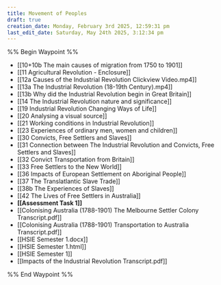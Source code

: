 ```yaml
---
title: Movement of Peoples
draft: true
creation_date: Monday, February 3rd 2025, 12:59:31 pm
last_edit_date: Saturday, May 24th 2025, 3:12:34 pm
---
```


%% Begin Waypoint %%

- [[10+10b The main causes of migration from 1750 to 1901]]
- [[11 Agricultural Revolution - Enclosure]]
- [[12a Causes of the Industrial Revolution Clickview Video.mp4]]
- [[13a The Industrial Revolution (18-19th Century).mp4]]
- [[13b Why did the Industrial Revolution begin in Great Britain]]
- [[14 The Industrial Revolution nature and significance]]
- [[19 Industrial Revolution Changing Ways of Life]]
- [[20 Analysing a visual source]]
- [[21 Working conditions in Industrial Revolution]]
- [[23 Experiences of ordinary men, women and children]]
- [[30 Convicts, Free Settlers and Slaves]]
- [[31 Connection between The Industrial Revolution and Convicts, Free Settlers and Slaves]]
- [[32 Convict Transportation from Britain]]
- [[33 Free Settlers to the New World]]
- [[36 Impacts of European Settlement on Aboriginal People]]
- [[37 The Translatlantic Slave Trade]]
- [[38b The Experiences of Slaves]]
- [[42 The Lives of Free Settlers in Australia]]
- **[[Assessment Task 1]]**
- [[Colonising Australia (1788-1901) The Melbourne Settler Colony Transcript.pdf]]
- [[Colonising Australia (1788-1901) Transportation to Australia Transcript.pdf]]
- [[HSIE Semester 1.docx]]
- [[HSIE Semester 1.html]]
- [[HSIE Semester 1]]
- [[Impacts of the Industrial Revolution Transcript.pdf]]

%% End Waypoint %%
